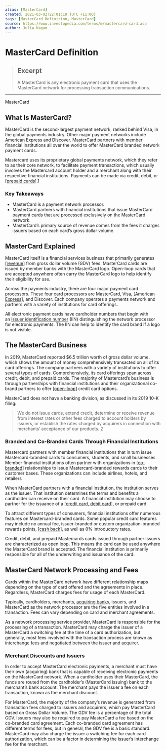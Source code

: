 ```yaml
---
alias: [MasterCard]
created: 2021-03-02T22:01:10 (UTC +11:00)
tags: [MasterCard Definition, MasterCard]
source: https://www.investopedia.com/terms/m/mastercard-card.asp
author: Julia Kagan
---
```


# MasterCard Definition

> ## Excerpt
> A MasterCard is any electronic payment card that uses the MasterCard network for processing transaction communications.

---

MasterCard
## What Is MasterCard?

MasterCard is the second-largest payment network, ranked behind Visa, in the global payments industry. Other major payment networks include American Express and Discover. MasterCard partners with member financial institutions all over the world to offer MasterCard branded network payment cards.

Mastercard uses its proprietary global payments network, which they refer to as their core network, to facilitate payment transactions, which usually involves the Mastercard account holder and a merchant along with their respective financial institutions. Payments can be made via credit, debit, or [[prepaid cards]](https://www.investopedia.com/terms/p/prepaid-credit-card.asp).1

### Key Takeaways

-   MasterCard is a payment network processor.
-   MasterCard partners with financial institutions that issue MasterCard payment cards that are processed exclusively on the MasterCard network.
-   MasterCard’s primary source of revenue comes from the fees it charges issuers based on each card’s gross dollar volume.

## MasterCard Explained

MasterCard itself is a financial services business that primarily generates [[revenue]](https://www.investopedia.com/terms/r/revenue.asp) from gross dollar volume (GDV) fees. MasterCard cards are issued by member banks with the MasterCard logo. Open-loop cards that are accepted anywhere often carry the MasterCard logo to help identify their eligibility for use.

Across the payments industry, there are four major payment card processors. These four card processors are MasterCard, Visa, [[American Express]](https://www.investopedia.com/terms/a/american-express-card.asp), and Discover. Each company operates a payments network and partners with a variety of institutions for card offerings.

All electronic payment cards have cardholder numbers that begin with an [issuer identification number](https://www.investopedia.com/terms/i/issuer-identification-number-iin.asp) (IIN) distinguishing the network processor for electronic payments. The IIN can help to identify the card brand if a logo is not visible.

## The MasterCard Business

In 2019, MasterCard reported $6.5 trillion worth of gross dollar volume, which shows the amount of money comprehensively transacted on all of its card offerings. The company partners with a variety of institutions to offer several types of cards. Comprehensively, its card offerings span across credit, debit, and prepaid cards. The majority of Mastercard’s business is through partnerships with financial institutions and their organizational co-brand partners to offer [[open-loop]](https://www.investopedia.com/terms/o/open-loop-card.asp) credit card options.

MasterCard does not have a banking division, as discussed in its 2019 10-K filing:

> We do not issue cards, extend credit, determine or receive revenue from interest rates or other fees charged to account holders by issuers, or establish the rates charged by acquirers in connection with merchants’ acceptance of our products. 2

### Branded and Co-Branded Cards Through Financial Institutions

Mastercard partners with member financial institutions that in turn issue Mastercard-branded cards to consumers, students, and small businesses. Member financial institutions often partner with organizations in [[co-branded]](https://www.investopedia.com/terms/co-branded-card.asp) relationships to issue Mastercard-branded rewards cards to their customer bases. These organizations can include airlines, hotels, and retailers

When MasterCard partners with a financial institution, the institution serves as the issuer. That institution determines the terms and benefits a cardholder can receive on their card. A financial institution may choose to partner for the issuance of a [[credit card, debit card]](https://www.investopedia.com/articles/personal-finance/050214/credit-vs-debit-cards-which-better.asp), or prepaid card.

To attract different types of consumers, financial institutions offer numerous features on Mastercard-branded cards. Some popular credit card features may include no annual fee, issuer-branded or custom organization-branded rewards points, [[cash back]](https://www.investopedia.com/terms/c/cash-back.asp), as well as 0% introductory rates.

Credit, debit, and prepaid Mastercards cards issued through partner issuers are characterized as open loop. This means the card can be used anywhere the MasterCard brand is accepted. The financial institution is primarily responsible for all of the underwriting and issuance of the card.

## MasterCard Network Processing and Fees

Cards within the MasterCard network have different relationship maps depending on the type of card offered and the agreements in place. Regardless, MasterCard charges fees for usage of each MasterCard.

Typically, cardholders, merchants, [acquiring bank](https://www.investopedia.com/terms/a/acquirer.asp)s, issuers, and MasterCard as the network processor are the five entities involved in a transaction. Fees can vary depending on card and merchant agreements.

As a network processing service provider, MasterCard is responsible for the processing of a transaction. MasterCard may charge the issuer of a MasterCard a switching fee at the time of a card authorization, but generally, most fees involved with the transaction process are known as interchange fees and negotiated between the issuer and acquirer.

### Merchant Discounts and Issuers

In order to accept MasterCard electronic payments, a merchant must have their own (acquiring) bank that is capable of receiving electronic payments on the MasterCard network. When a cardholder uses their MasterCard, the funds are routed from the cardholder’s (MasterCard issuing) bank to the merchant’s bank account. The merchant pays the issuer a fee on each transaction, known as the merchant discount.

For MasterCard, the majority of the company’s revenue is generated from transaction fees charged to issuers and acquirers, which pay MasterCard based on Gross Dollar Volume. The GDV fee is a percentage of the total GDV. Issuers may also be required to pay MasterCard a fee based on the co-branded card agreement. Each co-branded card agreement has different terms for fees, but in general, the GDV fee is a basic standard. MasterCard may also charge the issuer a switching fee for each card authorization, which can be a factor in determining the issuer’s interchange fee for the merchant.
